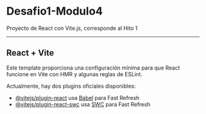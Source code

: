 # Desafio1-Modulo4

Proyecto de React con Vite.js, corresponde al Hito 1

---

## React + Vite

Este template proporciona una configuración mínima para que React funcione en Vite con HMR y algunas reglas de ESLint.

Actualmente, hay dos plugins oficiales disponibles:

- [@vitejs/plugin-react](https://github.com/vitejs/vite-plugin-react/blob/main/packages/plugin-react/README.md) usa [Babel](https://babeljs.io/) para Fast Refresh
- [@vitejs/plugin-react-swc](https://github.com/vitejs/vite-plugin-react-swc) usa [SWC](https://swc.rs/) para Fast Refresh
